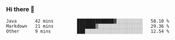 ### Hi there 👋

<!--
**urzz/urzz** is a ✨ _special_ ✨ repository because its `README.md` (this file) appears on your GitHub profile.

Here are some ideas to get you started:

- 🔭 I’m currently working on ...
- 🌱 I’m currently learning ...
- 👯 I’m looking to collaborate on ...
- 🤔 I’m looking for help with ...
- 💬 Ask me about ...
- 📫 How to reach me: ...
- 😄 Pronouns: ...
- ⚡ Fun fact: ...
-->

<!--START_SECTION:waka-->

```text
Java       42 mins         ██████████████▓░░░░░░░░░░   58.10 %
Markdown   21 mins         ███████▒░░░░░░░░░░░░░░░░░   29.36 %
Other      9 mins          ███░░░░░░░░░░░░░░░░░░░░░░   12.54 %
```

<!--END_SECTION:waka-->
